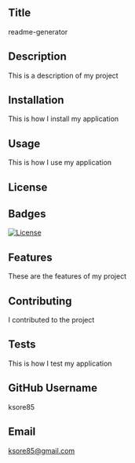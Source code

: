 
## Title 
  
readme-generator

## Description 

This is a description of my project

## Installation

This is how I install my application

## Usage 

This is how I use my application

## License
## Badges

[![License](https://img.shields.io/badge/License-Apache%202.0-blue.svg)](https://opensource.org/licenses/Apache-2.0)

## Features

These are the features of my project

## Contributing

I contributed to the project

## Tests

This is how I test my application

## GitHub Username

ksore85

## Email

ksore85@gmail.com
